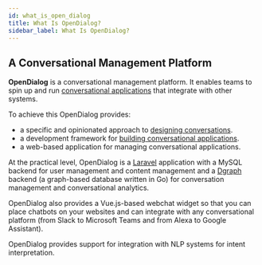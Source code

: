 ```yaml
---
id: what_is_open_dialog
title: What Is OpenDialog?
sidebar_label: What Is OpenDialog?
---
```


## A Conversational Management Platform

**OpenDialog** is a conversational management platform. It enables teams to spin up and run [conversational applications](conversational_applications.md) that integrate with other systems. 

To achieve this OpenDialog provides:

- a specific and opinionated approach to [designing conversations](conversational_model.md).
- a development framework for [building conversational applications](installing_opendialog.md).
- a web-based application for managing conversational applications. 

At the practical level, OpenDialog is a [Laravel](https://laravel.com) application with a MySQL backend for user management and content management and a [Dgraph](https://dgraph.com) backend (a graph-based database written in Go) for conversation management and conversational analytics. 

OpenDialog also provides a Vue.js-based webchat widget so that you can place chatbots on your websites and can integrate with any conversational platform (from Slack to Microsoft Teams and from Alexa to Google Assistant).

OpenDialog provides support for integration with NLP systems for intent interpretation. 

